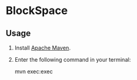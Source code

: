 BlockSpace
==========

Usage
-----
1. Install [Apache Maven](http://maven.apache.org/).
2. Enter the following command in your terminal:

    mvn exec:exec
